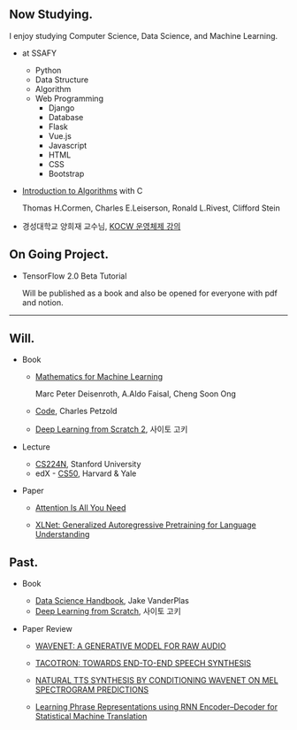 ## Now Studying.

I enjoy studying Computer Science, Data Science, and Machine Learning.

- at SSAFY

  - Python
  - Data Structure
  - Algorithm
  - Web Programming
    - Django
    - Database
    - Flask
    - Vue.js
    - Javascript
    - HTML
    - CSS
    - Bootstrap

- [Introduction to Algorithms](http://www.hanbit.co.kr/store/books/look.php?p_code=B9722727468) with C

  Thomas H.Cormen, Charles E.Leiserson, Ronald L.Rivest, Clifford Stein

- 경성대학교 양희재 교수님, [KOCW 운영체제 강의](http://www.kocw.net/home/cview.do?cid=5c3c30382c7bbcf6)



## On Going Project.

- TensorFlow 2.0 Beta Tutorial

  Will be published as a book and also be opened for everyone with pdf and notion.



---

## Will.

- Book

  - [Mathematics for Machine Learning](https://mml-book.github.io/)

    Marc Peter Deisenroth, A.Aldo Faisal, Cheng Soon Ong
    
  - [Code](http://www.charlespetzold.com/books/), Charles Petzold

  - [Deep Learning from Scratch 2](http://www.hanbit.co.kr/store/books/look.php?p_code=B8950212853), 사이토 고키

- Lecture

  - [CS224N](https://www.youtube.com/watch?v=8rXD5-xhemo&list=PLoROMvodv4rOhcuXMZkNm7j3fVwBBY42z), Stanford University
  - edX - [CS50](https://www.edwith.org/cs50), Harvard & Yale
  
- Paper

  - [Attention Is All You Need](https://arxiv.org/pdf/1706.03762.pdf)

  - [XLNet: Generalized Autoregressive Pretraining for Language Understanding](https://arxiv.org/pdf/1906.08237.pdf)



## Past.

- Book

  - [Data Science Handbook](https://jakevdp.github.io/PythonDataScienceHandbook/), Jake VanderPlas
  - [Deep Learning from Scratch](http://www.hanbit.co.kr/media/community/review_view.html?hbr_idx=3595), 사이토 고키

- Paper Review

  - [WAVENET: A GENERATIVE MODEL FOR RAW AUDIO](https://arxiv.org/pdf/1609.03499.pdf)

  - [TACOTRON: TOWARDS END-TO-END SPEECH SYNTHESIS](https://arxiv.org/pdf/1703.10135.pdf)

  - [NATURAL TTS SYNTHESIS BY CONDITIONING WAVENET ON MEL SPECTROGRAM
    PREDICTIONS](https://arxiv.org/pdf/1712.05884.pdf)
  
  - [Learning Phrase Representations using RNN Encoder–Decoder for Statistical Machine Translation](https://arxiv.org/pdf/1406.1078.pdf)

